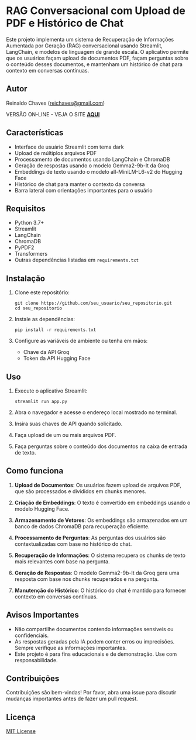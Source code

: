 # RAG Conversacional com Upload de PDF e Histórico de Chat

Este projeto implementa um sistema de Recuperação de Informações Aumentada por Geração (RAG) conversacional usando Streamlit, LangChain, e modelos de linguagem de grande escala. O aplicativo permite que os usuários façam upload de documentos PDF, façam perguntas sobre o conteúdo desses documentos, e mantenham um histórico de chat para contexto em conversas contínuas.

## Autor

Reinaldo Chaves (reichaves@gmail.com)

VERSÃO ON-LINE - VEJA O SITE **[AQUI](https://rag-chat-gemma2.streamlit.app/)**

## Características

- Interface de usuário Streamlit com tema dark
- Upload de múltiplos arquivos PDF
- Processamento de documentos usando LangChain e ChromaDB
- Geração de respostas usando o modelo Gemma2-9b-It da Groq
- Embeddings de texto usando o modelo all-MiniLM-L6-v2 do Hugging Face
- Histórico de chat para manter o contexto da conversa
- Barra lateral com orientações importantes para o usuário

## Requisitos

- Python 3.7+
- Streamlit
- LangChain
- ChromaDB
- PyPDF2
- Transformers
- Outras dependências listadas em `requirements.txt`

## Instalação

1. Clone este repositório:
   ```
   git clone https://github.com/seu_usuario/seu_repositorio.git
   cd seu_repositorio
   ```

2. Instale as dependências:
   ```
   pip install -r requirements.txt
   ```

3. Configure as variáveis de ambiente ou tenha em mãos:
   - Chave da API Groq
   - Token da API Hugging Face

## Uso

1. Execute o aplicativo Streamlit:
   ```
   streamlit run app.py
   ```

2. Abra o navegador e acesse o endereço local mostrado no terminal.

3. Insira suas chaves de API quando solicitado.

4. Faça upload de um ou mais arquivos PDF.

5. Faça perguntas sobre o conteúdo dos documentos na caixa de entrada de texto.

## Como funciona

1. **Upload de Documentos**: Os usuários fazem upload de arquivos PDF, que são processados e divididos em chunks menores.

2. **Criação de Embeddings**: O texto é convertido em embeddings usando o modelo Hugging Face.

3. **Armazenamento de Vetores**: Os embeddings são armazenados em um banco de dados ChromaDB para recuperação eficiente.

4. **Processamento de Perguntas**: As perguntas dos usuários são contextualizadas com base no histórico do chat.

5. **Recuperação de Informações**: O sistema recupera os chunks de texto mais relevantes com base na pergunta.

6. **Geração de Respostas**: O modelo Gemma2-9b-It da Groq gera uma resposta com base nos chunks recuperados e na pergunta.

7. **Manutenção do Histórico**: O histórico do chat é mantido para fornecer contexto em conversas contínuas.

## Avisos Importantes

- Não compartilhe documentos contendo informações sensíveis ou confidenciais.
- As respostas geradas pela IA podem conter erros ou imprecisões. Sempre verifique as informações importantes.
- Este projeto é para fins educacionais e de demonstração. Use com responsabilidade.

## Contribuições

Contribuições são bem-vindas! Por favor, abra uma issue para discutir mudanças importantes antes de fazer um pull request.

## Licença

[MIT License](LICENSE)
